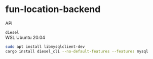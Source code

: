 # fun-location-backend
API


`diesel`  
WSL Ubuntu 20.04
```bash
sudo apt install libmysqlclient-dev
cargo install diesel_cli --no-default-features --features mysql
```
